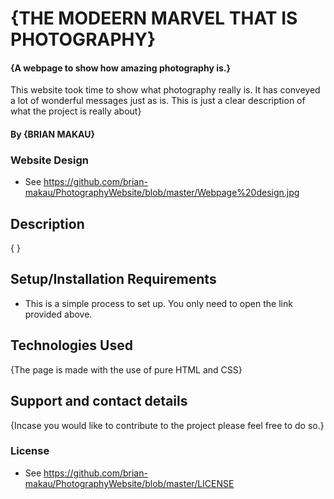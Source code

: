 # {THE MODEERN MARVEL THAT IS PHOTOGRAPHY}
#### {A webpage to show how amazing photography is.}
This website took time to show what photography really is. It has conveyed a lot of wonderful messages just as is. This is just a clear description of what the project is really about}
#### By **{BRIAN MAKAU}**
### Website Design
* See https://github.com/brian-makau/PhotographyWebsite/blob/master/Webpage%20design.jpg
## Description
{ }
## Setup/Installation Requirements
* This is a simple process to set up. You only need to open the link provided above.

## Technologies Used
{The page is made with the use of pure HTML and CSS}

## Support and contact details
{Incase you would like to contribute to the project please feel free to do so.}
### License
* See https://github.com/brian-makau/PhotographyWebsite/blob/master/LICENSE
